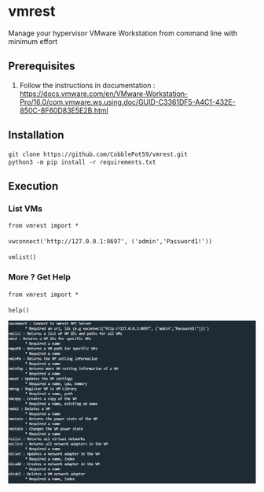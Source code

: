 # vmrest

Manage your hypervisor VMware Workstation from command line with minimum effort

## Prerequisites
1) Follow the instructions in documentation :
https://docs.vmware.com/en/VMware-Workstation-Pro/16.0/com.vmware.ws.using.doc/GUID-C3361DF5-A4C1-432E-850C-8F60D83E5E2B.html

## Installation
```
git clone https://github.com/CobblePot59/vmrest.git
python3 -m pip install -r requirements.txt
```

## Execution

### List VMs
```
from vmrest import *

vwconnect('http://127.0.0.1:8697', ('admin','Password1!'))

vmlist()
```

### More ? Get Help
```
from vmrest import *

help()
```
![alt vmrest_help](https://raw.githubusercontent.com/CobblePot59/vmrest/main/vmrest_help.png)
